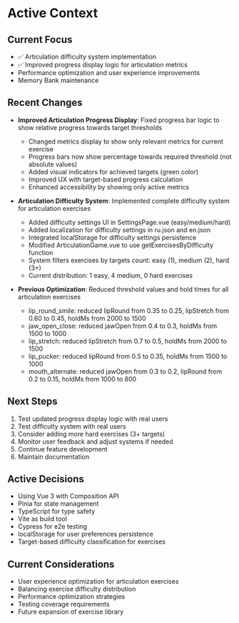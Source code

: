 # Active Context

## Current Focus
- ✅ Articulation difficulty system implementation
- ✅ Improved progress display logic for articulation metrics
- Performance optimization and user experience improvements
- Memory Bank maintenance

## Recent Changes
- **Improved Articulation Progress Display**: Fixed progress bar logic to show relative progress towards target thresholds
  - Changed metrics display to show only relevant metrics for current exercise
  - Progress bars now show percentage towards required threshold (not absolute values)
  - Added visual indicators for achieved targets (green color)
  - Improved UX with target-based progress calculation
  - Enhanced accessibility by showing only active metrics

- **Articulation Difficulty System**: Implemented complete difficulty system for articulation exercises
  - Added difficulty settings UI in SettingsPage.vue (easy/medium/hard)
  - Added localization for difficulty settings in ru.json and en.json
  - Integrated localStorage for difficulty settings persistence
  - Modified ArticulationGame.vue to use getExercisesByDifficulty function
  - System filters exercises by targets count: easy (1), medium (2), hard (3+)
  - Current distribution: 1 easy, 4 medium, 0 hard exercises
  
- **Previous Optimization**: Reduced threshold values and hold times for all articulation exercises
  - lip_round_smile: reduced lipRound from 0.35 to 0.25, lipStretch from 0.60 to 0.45, holdMs from 2000 to 1500
  - jaw_open_close: reduced jawOpen from 0.4 to 0.3, holdMs from 1500 to 1000
  - lip_stretch: reduced lipStretch from 0.7 to 0.5, holdMs from 2000 to 1500
  - lip_pucker: reduced lipRound from 0.5 to 0.35, holdMs from 1500 to 1000
  - mouth_alternate: reduced jawOpen from 0.3 to 0.2, lipRound from 0.2 to 0.15, holdMs from 1000 to 800

## Next Steps
1. Test updated progress display logic with real users
2. Test difficulty system with real users
3. Consider adding more hard exercises (3+ targets)
4. Monitor user feedback and adjust systems if needed
5. Continue feature development
6. Maintain documentation

## Active Decisions
- Using Vue 3 with Composition API
- Pinia for state management
- TypeScript for type safety
- Vite as build tool
- Cypress for e2e testing
- localStorage for user preferences persistence
- Target-based difficulty classification for exercises

## Current Considerations
- User experience optimization for articulation exercises
- Balancing exercise difficulty distribution
- Performance optimization strategies
- Testing coverage requirements
- Future expansion of exercise library 